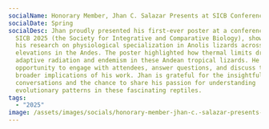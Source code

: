 ```yaml
---
socialName: Honorary Member, Jhan C. Salazar Presents at SICB Conference
socialDate: Spring
socialDesc: Jhan proudly presented his first-ever poster at a conference during
  SICB 2025 (the Society for Integrative and Comparative Biology), showcasing
  his research on physiological specialization in Anolis lizards across
  elevations in the Andes. The poster highlighted how thermal limits drive
  adaptive radiation and endemism in these Andean tropical lizards. He had the
  opportunity to engage with attendees, answer questions, and discuss the
  broader implications of his work. Jhan is grateful for the insightful
  conversations and the chance to share his passion for understanding
  evolutionary patterns in these fascinating reptiles.
tags:
  - "2025"
image: /assets/images/socials/honorary-member-jhan-c.-salazar-presents-at-sicb-conference-.jpg
---
```

